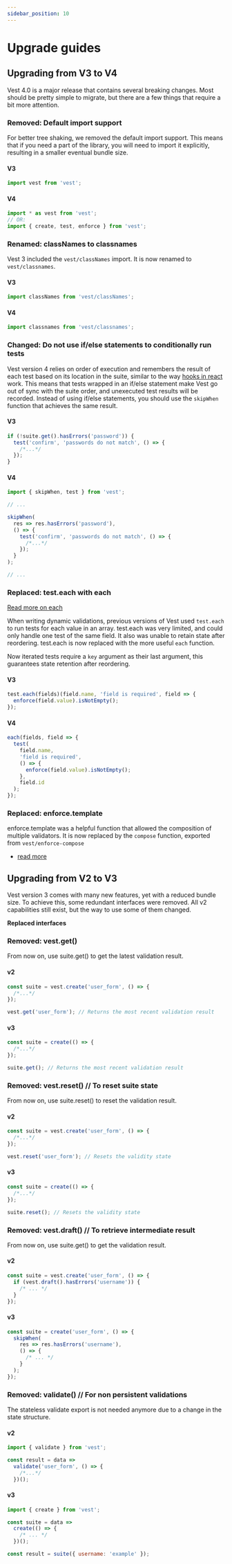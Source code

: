 ```yaml
---
sidebar_position: 10
---
```


# Upgrade guides

## Upgrading from V3 to V4

Vest 4.0 is a major release that contains several breaking changes. Most should be pretty simple to migrate, but there are a few things that require a bit more attention.

### Removed: Default import support

For better tree shaking, we removed the default import support. This means that if you need a part of the library, you will need to import it explicitly, resulting in a smaller eventual bundle size.

#### V3

```js
import vest from 'vest';
```

#### V4

```js
import * as vest from 'vest';
// OR:
import { create, test, enforce } from 'vest';
```

### Renamed: classNames to classnames

Vest 3 included the `vest/classNames` import. It is now renamed to `vest/classnames`.

#### V3

```js
import classNames from 'vest/classNames';
```

#### V4

```js
import classnames from 'vest/classnames';
```

### Changed: Do not use if/else statements to conditionally run tests

Vest version 4 relies on order of execution and remembers the result of each test based on its location in the suite, similar to the way [hooks in react](https://reactjs.org/docs/hooks-rules.html) work. This means that tests wrapped in an if/else statement make Vest go out of sync with the suite order, and unexecuted test results will be recorded. Instead of using if/else statements, you should use the `skipWhen` function that achieves the same result.

#### V3

```js
if (!suite.get().hasErrors('password')) {
  test('confirm', 'passwords do not match', () => {
    /*...*/
  });
}
```

#### V4

```js
import { skipWhen, test } from 'vest';

// ...

skipWhen(
  res => res.hasErrors('password'),
  () => {
    test('confirm', 'passwords do not match', () => {
      /*...*/
    });
  }
);

// ...
```

### Replaced: test.each with each

[Read more on each](./writing_tests/advanced_test_features/dynamic_tests.md)

When writing dynamic validations, previous versions of Vest used `test.each` to run tests for each value in an array. test.each was very limited, and could only handle one test of the same field. It also was unable to retain state after reordering. test.each is now replaced with the more useful `each` function.

Now iterated tests require a `key` argument as their last argument, this guarantees state retention after reordering.

#### V3

```js
test.each(fields)(field.name, 'field is required', field => {
  enforce(field.value).isNotEmpty();
});
```

#### V4

```js
each(fields, field => {
  test(
    field.name,
    'field is required',
    () => {
      enforce(field.value).isNotEmpty();
    },
    field.id
  );
});
```

### Replaced: enforce.template

enforce.template was a helpful function that allowed the composition of multiple validators. It is now replaced by the `compose` function, exported from `vest/enforce-compose`

- [read more](./enforce/composing_enforce_rules)

## Upgrading from V2 to V3

Vest version 3 comes with many new features, yet with a reduced bundle size. To achieve this, some redundant interfaces were removed. All v2 capabilities still exist, but the way to use some of them changed.

**Replaced interfaces**

### Removed: vest.get()

From now on, use suite.get() to get the latest validation result.

#### v2

```js
const suite = vest.create('user_form', () => {
  /*...*/
});

vest.get('user_form'); // Returns the most recent validation result
```

#### v3

```js
const suite = create(() => {
  /*...*/
});

suite.get(); // Returns the most recent validation result
```

### Removed: vest.reset() // To reset suite state

From now on, use suite.reset() to reset the validation result.

#### v2

```js
const suite = vest.create('user_form', () => {
  /*...*/
});

vest.reset('user_form'); // Resets the validity state
```

#### v3

```js
const suite = create(() => {
  /*...*/
});

suite.reset(); // Resets the validity state
```

### Removed: vest.draft() // To retrieve intermediate result

From now on, use suite.get() to get the validation result.

#### v2

```js
const suite = vest.create('user_form', () => {
  if (vest.draft().hasErrors('username')) {
    /* ... */
  }
});
```

#### v3

```js
const suite = create('user_form', () => {
  skipWhen(
    res => res.hasErrors('username'),
    () => {
      /* ... */
    }
  );
});
```

### Removed: validate() // For non persistent validations

The stateless validate export is not needed anymore due to a change in the state structure.

#### v2

```js
import { validate } from 'vest';

const result = data =>
  validate('user_form', () => {
    /*...*/
  })();
```

#### v3

```js
import { create } from 'vest';

const suite = data =>
  create(() => {
    /* ... */
  })();

const result = suite({ username: 'example' });
```
